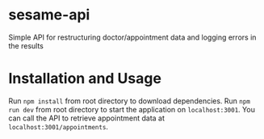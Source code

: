 # sesame-api
Simple API for restructuring doctor/appointment data and logging errors in the results

# Installation and Usage

Run `npm install` from root directory to download dependencies. Run `npm run dev` from root directory to start the application on `localhost:3001`. You can call the API to retrieve appointment data at `localhost:3001/appointments`.
